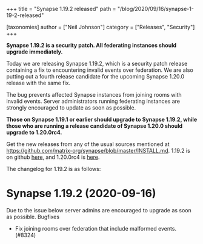 +++
title = "Synapse 1.19.2 released"
path = "/blog/2020/09/16/synapse-1-19-2-released"

[taxonomies]
author = ["Neil Johnson"]
category = ["Releases", "Security"]
+++

__Synapse 1.19.2 is a security patch. All federating instances should upgrade immediately.__

Today we are releasing Synapse 1.19.2, which is a security patch release containing a fix to encountering invalid events over federation. We are also putting out a fourth release candidate for the upcoming Synapse 1.20.0 release with the same fix.

The bug prevents affected Synapse instances from joining rooms with invalid events. Server administrators running federating instances are strongly encouraged to update as soon as possible.

__Those on Synapse 1.19.1 or earlier should upgrade to Synapse 1.19.2, while those who are running a release candidate of Synapse 1.20.0 should upgrade to 1.20.0rc4.__

Get the new releases from any of the usual sources mentioned at https://github.com/matrix-org/synapse/blob/master/INSTALL.md. 1.19.2 is on github [here](https://github.com/matrix-org/synapse/releases/tag/v1.19.2), and 1.20.0rc4 is [here](https://github.com/matrix-org/synapse/releases/tag/v1.20.0rc4).

The changelog for 1.19.2 is as follows:

# Synapse 1.19.2 (2020-09-16)
Due to the issue below server admins are encouraged to upgrade as soon as possible.
Bugfixes
- Fix joining rooms over federation that include malformed events. (#8324)
